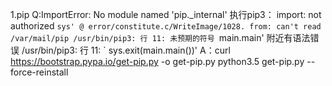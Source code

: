 1.pip
  Q:ImportError: No module named 'pip._internal'
    执行pip3：
    import: not authorized `sys' @ error/constitute.c/WriteImage/1028.
    from: can't read /var/mail/pip
    /usr/bin/pip3: 行 11: 未预期的符号 `main.main' 附近有语法错误
    /usr/bin/pip3: 行 11: `    sys.exit(main.main())'
  A：curl https://bootstrap.pypa.io/get-pip.py -o get-pip.py
     python3.5 get-pip.py --force-reinstall